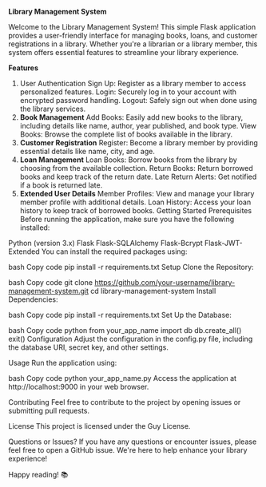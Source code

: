 **Library Management System**

Welcome to the Library Management System! This simple Flask application provides a user-friendly interface for managing books, loans, and customer registrations in a library. Whether you're a librarian or a library member, this system offers essential features to streamline your library experience.

**Features**
1. User Authentication
Sign Up: Register as a library member to access personalized features.
Login: Securely log in to your account with encrypted password handling.
Logout: Safely sign out when done using the library services.
2. **Book Management**
Add Books: Easily add new books to the library, including details like name, author, year published, and book type.
View Books: Browse the complete list of books available in the library.
3. **Customer Registration**
Register: Become a library member by providing essential details like name, city, and age.
4. **Loan Management**
Loan Books: Borrow books from the library by choosing from the available collection.
Return Books: Return borrowed books and keep track of the return date.
Late Return Alerts: Get notified if a book is returned late.
5. **Extended User Details**
Member Profiles: View and manage your library member profile with additional details.
Loan History: Access your loan history to keep track of borrowed books.
Getting Started
Prerequisites
Before running the application, make sure you have the following installed:

Python (version 3.x)
Flask
Flask-SQLAlchemy
Flask-Bcrypt
Flask-JWT-Extended
You can install the required packages using:

bash
Copy code
pip install -r requirements.txt
Setup
Clone the Repository:

bash
Copy code
git clone https://github.com/your-username/library-management-system.git
cd library-management-system
Install Dependencies:

bash
Copy code
pip install -r requirements.txt
Set Up the Database:

bash
Copy code
python
from your_app_name import db
db.create_all()
exit()
Configuration
Adjust the configuration in the config.py file, including the database URI, secret key, and other settings.

Usage
Run the application using:

bash
Copy code
python your_app_name.py
Access the application at http://localhost:9000 in your web browser.

Contributing
Feel free to contribute to the project by opening issues or submitting pull requests.

License
This project is licensed under the Guy License.

Questions or Issues?
If you have any questions or encounter issues, please feel free to open a GitHub issue. We're here to help enhance your library experience!

Happy reading! 📚
